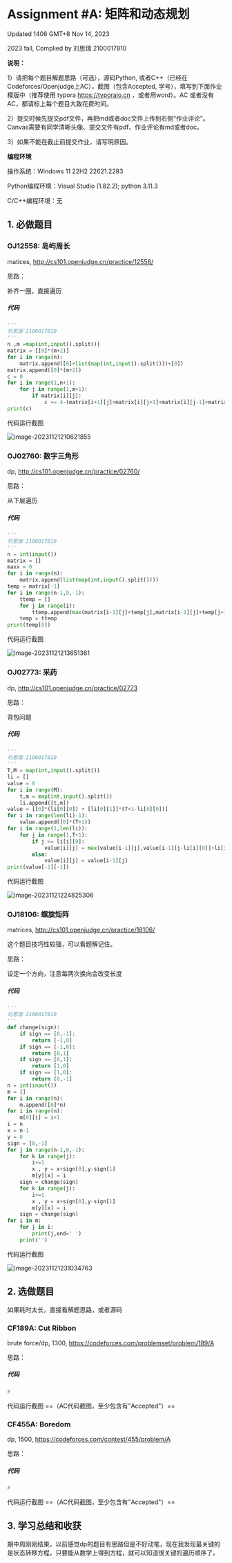 # Assignment #A: 矩阵和动态规划

Updated 1406 GMT+8 Nov 14, 2023

2023 fall, Complied by 刘思瑞 2100017810



**说明：**

1）请把每个题目解题思路（可选），源码Python, 或者C++（已经在Codeforces/Openjudge上AC），截图（包含Accepted, 学号），填写到下面作业模版中（推荐使用 typora https://typoraio.cn ，或者用word）。AC 或者没有AC，都请标上每个题目大致花费时间。

2）提交时候先提交pdf文件，再把md或者doc文件上传到右侧“作业评论”。Canvas需要有同学清晰头像、提交文件有pdf、作业评论有md或者doc。

3）如果不能在截止前提交作业，请写明原因。



**编程环境**

操作系统：Windows 11 22H2 22621.2283

Python编程环境：Visual Studio (1.82.2); python 3.11.3

C/C++编程环境：无



## 1. 必做题目

### OJ12558: 岛屿周⻓

matices, http://cs101.openjudge.cn/practice/12558/



思路：

补齐一圈，直接遍历

##### 代码

```python
'''
刘思瑞 2100017810
'''
n ,m =map(int,input().split())
matrix = [[0]*(m+2)]
for i in range(n):
    matrix.append([0]+list(map(int,input().split()))+[0])
matrix.append([0]*(m+2))
c = 0
for i in range(1,n+1):
    for j in range(1,m+1):
        if matrix[i][j]:
            c += 4-(matrix[i+1][j]+matrix[i][j+1]+matrix[i][j-1]+matrix[i-1][j])
print(c)
```



代码运行截图

![image-20231121210621855](C:\Users\86189\AppData\Roaming\Typora\typora-user-images\image-20231121210621855.png)

### OJ02760: 数字三角形

dp, http://cs101.openjudge.cn/practice/02760/



思路：

从下层遍历

##### 代码

```python
'''
刘思瑞 2100017810
'''
n = int(input())
matrix = []
maxx = 0
for i in range(n):
    matrix.append(list(map(int,input().split())))
temp = matrix[-1]
for i in range(n-1,0,-1):
    ttemp = []
    for j in range(i):
        ttemp.append(max(matrix[i-1][j]+temp[j],matrix[i-1][j]+temp[j+1]))
    temp = ttemp
print(temp[0])
```



代码运行截图

![image-20231121213651361](C:\Users\86189\AppData\Roaming\Typora\typora-user-images\image-20231121213651361.png)

### OJ02773: 采药

dp, http://cs101.openjudge.cn/practice/02773



思路：

背包问题

##### 代码

```python
'''
刘思瑞 2100017810
'''
T,M = map(int,input().split())
li = []
value = 0
for i in range(M):
    t,m = map(int,input().split())
    li.append([t,m])
value = [[0]*(li[0][0]) + [li[0][1]]*(T+1-li[0][0])]
for i in range(len(li)-1):
    value.append([0]*(T+1))
for i in range(1,len(li)):
    for j in range(1,T+1):
        if j >= li[i][0]:
            value[i][j] = max(value[i-1][j],value[i-1][j-li[i][0]]+li[i][1])
        else:
            value[i][j] = value[i-1][j]
print(value[-1][-1])
```



代码运行截图 

![image-20231121224825306](C:\Users\86189\AppData\Roaming\Typora\typora-user-images\image-20231121224825306.png)

### OJ18106: 螺旋矩阵

matrices, http://cs101.openjudge.cn/practice/18106/

这个题目技巧性较强，可以看题解记住。



思路：

设定一个方向，注意每两次换向会改变长度

##### 代码

```python
'''
刘思瑞 2100017810
'''
def change(sign):
    if sign == [0,-1]:
        return [-1,0]
    if sign == [-1,0]:
        return [0,1]
    if sign == [0,1]:
        return [1,0]
    if sign == [1,0]:
        return [0,-1]
n = int(input())
m = []
for i in range(n):
    m.append([0]*n)
for i in range(n):
    m[0][i] = i+1
i = n
x = n-1
y = 0
sign = [0,-1]
for j in range(n-1,0,-1):
    for k in range(j):
        i+=1
        x , y = x+sign[0],y-sign[1]
        m[y][x] = i
    sign = change(sign)
    for k in range(j):
        i+=1
        x , y = x+sign[0],y-sign[1]
        m[y][x] = i
    sign = change(sign)
for i in m:
    for j in i:
        print(j,end=' ')
    print('')
```



代码运行截图

![image-20231121231034763](C:\Users\86189\AppData\Roaming\Typora\typora-user-images\image-20231121231034763.png)

## 2. 选做题目

如果耗时太⻓，直接看解题思路，或者源码

### CF189A: Cut Ribbon

brute force/dp, 1300, https://codeforces.com/problemset/problem/189/A



思路：



##### 代码

```python
# 

```



代码运行截图 ==（AC代码截图，至少包含有"Accepted"）==





### CF455A: Boredom

dp, 1500, https://codeforces.com/contest/455/problem/A



思路：



##### 代码

```python
# 

```



代码运行截图 ==（AC代码截图，至少包含有"Accepted"）==





## 3. 学习总结和收获

期中周刚刚结束，以前感觉dp的题目有思路但是不好动笔，现在我发现最关键的是状态转移方程，只要能从数学上得到方程，就可以知道很关键的遍历顺序了。






